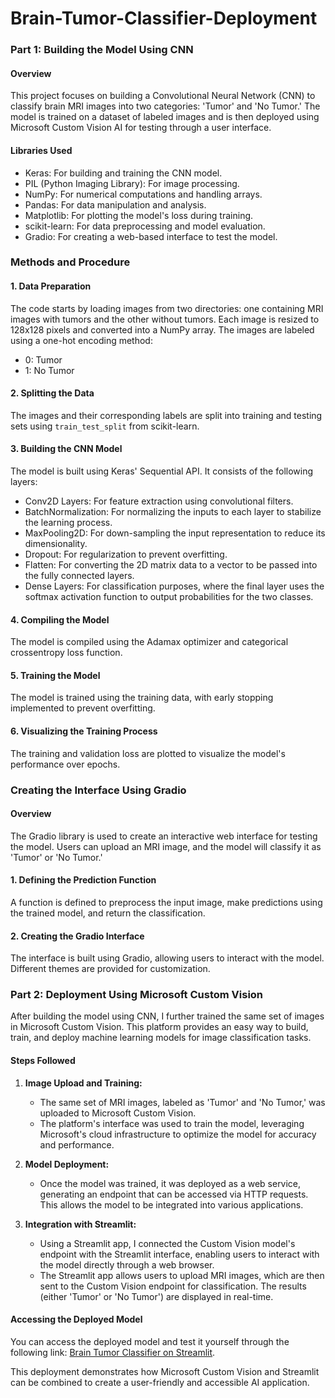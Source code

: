 # Brain-Tumor-Classifier-Deployment

### Part 1: Building the Model Using CNN

#### Overview
This project focuses on building a Convolutional Neural Network (CNN) to classify brain MRI images into two categories: 'Tumor' and 'No Tumor.' The model is trained on a dataset of labeled images and is then deployed using Microsoft Custom Vision AI for testing through a user interface.

#### Libraries Used
- Keras: For building and training the CNN model.
- PIL (Python Imaging Library): For image processing.
- NumPy: For numerical computations and handling arrays.
- Pandas: For data manipulation and analysis.
- Matplotlib: For plotting the model's loss during training.
- scikit-learn: For data preprocessing and model evaluation.
- Gradio: For creating a web-based interface to test the model.

### Methods and Procedure

#### 1. Data Preparation
The code starts by loading images from two directories: one containing MRI images with tumors and the other without tumors. Each image is resized to 128x128 pixels and converted into a NumPy array. The images are labeled using a one-hot encoding method:
- 0: Tumor
- 1: No Tumor

#### 2. Splitting the Data
The images and their corresponding labels are split into training and testing sets using `train_test_split` from scikit-learn.

#### 3. Building the CNN Model
The model is built using Keras' Sequential API. It consists of the following layers:
- Conv2D Layers: For feature extraction using convolutional filters.
- BatchNormalization: For normalizing the inputs to each layer to stabilize the learning process.
- MaxPooling2D: For down-sampling the input representation to reduce its dimensionality.
- Dropout: For regularization to prevent overfitting.
- Flatten: For converting the 2D matrix data to a vector to be passed into the fully connected layers.
- Dense Layers: For classification purposes, where the final layer uses the softmax activation function to output probabilities for the two classes.

#### 4. Compiling the Model
The model is compiled using the Adamax optimizer and categorical crossentropy loss function.

#### 5. Training the Model
The model is trained using the training data, with early stopping implemented to prevent overfitting.

#### 6. Visualizing the Training Process
The training and validation loss are plotted to visualize the model's performance over epochs.

### Creating the Interface Using Gradio

#### Overview
The Gradio library is used to create an interactive web interface for testing the model. Users can upload an MRI image, and the model will classify it as 'Tumor' or 'No Tumor.'

#### 1. Defining the Prediction Function
A function is defined to preprocess the input image, make predictions using the trained model, and return the classification.

#### 2. Creating the Gradio Interface
The interface is built using Gradio, allowing users to interact with the model. Different themes are provided for customization.

### Part 2: Deployment Using Microsoft Custom Vision

After building the model using CNN, I further trained the same set of images in Microsoft Custom Vision. This platform provides an easy way to build, train, and deploy machine learning models for image classification tasks.

#### Steps Followed

1. **Image Upload and Training:**
   - The same set of MRI images, labeled as 'Tumor' and 'No Tumor,' was uploaded to Microsoft Custom Vision.
   - The platform's interface was used to train the model, leveraging Microsoft's cloud infrastructure to optimize the model for accuracy and performance.

2. **Model Deployment:**
   - Once the model was trained, it was deployed as a web service, generating an endpoint that can be accessed via HTTP requests. This allows the model to be integrated into various applications.

3. **Integration with Streamlit:**
   - Using a Streamlit app, I connected the Custom Vision model's endpoint with the Streamlit interface, enabling users to interact with the model directly through a web browser.
   - The Streamlit app allows users to upload MRI images, which are then sent to the Custom Vision endpoint for classification. The results (either 'Tumor' or 'No Tumor') are displayed in real-time.

#### Accessing the Deployed Model
You can access the deployed model and test it yourself through the following link: [Brain Tumor Classifier on Streamlit](https://brain-tumor-classifier-mcv.streamlit.app/).

This deployment demonstrates how Microsoft Custom Vision and Streamlit can be combined to create a user-friendly and accessible AI application.



